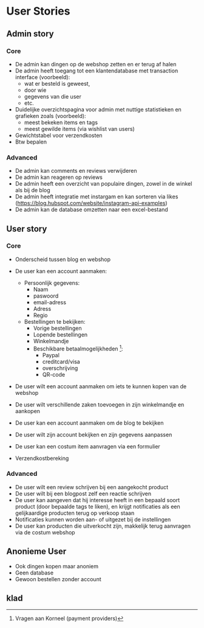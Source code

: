 # User Stories

## Admin story

### Core

- De admin kan dingen op de webshop zetten en er terug af halen
- De admin heeft toegang tot een klantendatabase met transaction interface (voorbeeld):
  - wat er besteld is geweest,
  - door wie
  - gegevens van die user
  - etc.
- Duidelijke overzichtspagina voor admin met nuttige statistieken en grafieken zoals (voorbeeld):
  - meest bekeken items en tags
  - meest gewilde items (via wishlist van users)
- Gewichtstabel voor verzendkosten
- Btw bepalen

### Advanced

- De admin kan comments en reviews verwijderen
- De admin kan reageren op reviews
- De admin heeft een overzicht van populaire dingen, zowel in de winkel als bij de blog
- De admin heeft integratie met instargam en kan sorteren via likes (https://blog.hubspot.com/website/instagram-api-examples)
- De admin kan de database omzetten naar een excel-bestand

## User story

### Core

- Onderscheid tussen blog en webshop
- De user kan een account aanmaken:

  - Persoonlijk gegevens:
    - Naam
    - paswoord
    - email-adress
    - Adress
    - Regio
  - Bestellingen te bekijken:
    - Vorige bestellingen
    - Lopende bestellingen
    - Winkelmandje
    - Beschikbare betaalmogelijkheden [^1]:
      - Paypal
      - creditcard/visa
      - overschrijving
      - QR-code

- De user wilt een account aanmaken om iets te kunnen kopen van de webshop
- De user wilt verschillende zaken toevoegen in zijn winkelmandje en aankopen
- De user kan een account aanmaken om de blog te bekijken
- De user wilt zijn account bekijken en zijn gegevens aanpassen
- De user kan een costum item aanvragen via een formulier
- Verzendkostbereking

### Advanced

- De user wilt een review schrijven bij een aangekocht product
- De user wilt bij een blogpost zelf een reactie schrijven
- De user kan aangeven dat hij interesse heeft in een bepaald soort product (door bepaalde tags te liken), en krijgt notificaties als een gelijkaardige producten terug op verkoop staan
- Notificaties kunnen worden aan- of uitgezet bij de instellingen
- De user kan producten die uitverkocht zijn, makkelijk terug aanvragen via de costum webshop

## Anonieme User
- Ook dingen kopen maar anoniem
- Geen database
- Gewoon bestellen zonder account

[^1]:
    Vragen aan Korneel
    (payment providers)

## klad